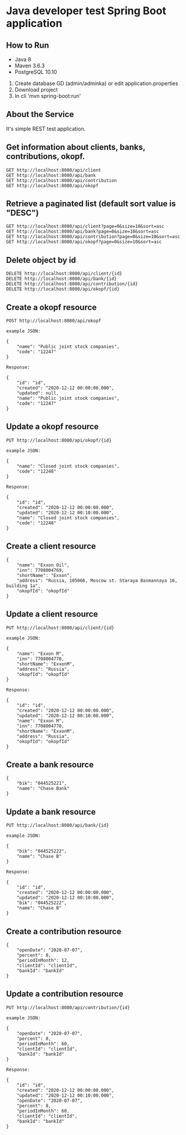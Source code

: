 # Java developer test Spring Boot application

## How to Run

- Java 8
- Maven 3.6.3
- PostgreSQL 10.10

1. Create database GD (admin/adminka) or edit application.properties
2. Download project
3. In cli 'mvn spring-boot:run'

## About the Service

It's simple REST test application.

## Get information about clients, banks, contributions, okopf.

```
GET http://localhost:8080/api/client
GET http://localhost:8080/api/bank
GET http://localhost:8080/api/contribution
GET http://localhost:8080/api/okopf
```

## Retrieve a paginated list (default sort value is "DESC")

```
GET http://localhost:8080/api/client?page=0&size=10&sort=asc
GET http://localhost:8080/api/bank?page=0&size=10&sort=asc
GET http://localhost:8080/api/contribution?page=0&size=10&sort=asc
GET http://localhost:8080/api/okopf?page=0&size=10&sort=asc
```

## Delete object by id

```
DELETE http://localhost:8080/api/client/{id}
DELETE http://localhost:8080/api/bank/{id}
DELETE http://localhost:8080/api/contribution/{id}
DELETE http://localhost:8080/api/okopf/{id}
```

## Create a okopf resource

```
POST http://localhost:8080/api/okopf

example JSON:

{
    "name": "Public joint stock companies",
    "code": "12247"
}

Response: 

{
    "id": "id",
    "created": "2020-12-12 00:00:00.000",
    "updated": null,
    "name": "Public joint stock companies",
    "code": "12247"
}

```

## Update a okopf resource

```
PUT http://localhost:8080/api/okopf/{id}

example JSON:

{
    "name": "Closed joint stock companies",
    "code": "12248"
}

Response: 

{
    "id": "id",
    "created": "2020-12-12 00:00:00.000",
    "updated": "2020-12-12 00:10:00.000",
    "name": "Closed joint stock companies",
    "code": "12248"
}

```


## Create a client resource

```
{
    "name": "Exxon Oil",
    "inn": 7708004769,
    "shortName": "Exxon",
    "address": "Russia, 105066, Moscow st. Staraya Basmannaya 16, building 1a",
    "okopfId": "okopfId"
}
```

## Update a client resource

```
PUT http://localhost:8080/api/client/{id}

example JSON:

{
    "name": "Exxon M",
    "inn": 7708004770,
    "shortName": "ExxonM",
    "address": "Russia",
    "okopfId": "okopfId"
}

Response: 

{
    "id": "id",
    "created": "2020-12-12 00:00:00.000",
    "updated": "2020-12-12 00:10:00.000",
    "name": "Exxon M",
    "inn": 7708004770,
    "shortName": "ExxonM",
    "address": "Russia",
    "okopfId": "okopfId"
}

```

## Create a bank resource

```
{
    "bik": "044525221",
    "name": "Chase Bank"
}
```

## Update a bank resource

```
PUT http://localhost:8080/api/bank/{id}

example JSON:

{
    "bik": "044525222",
    "name": "Chase B"
}

Response: 

{
    "id": "id",
    "created": "2020-12-12 00:00:00.000",
    "updated": "2020-12-12 00:10:00.000",
    "bik": "044525222",
    "name": "Chase B"
}

```

## Create a contribution resource


```
{
    "openDate": "2020-07-07",
    "percent": 8,
    "periodInMonth": 12,
    "clientId": "clientId",
    "bankId": "bankId"
}
```

## Update a contribution resource

```
PUT http://localhost:8080/api/contribution/{id}

example JSON:

{
    "openDate": "2020-07-07",
    "percent": 8,
    "periodInMonth": 60,
    "clientId": "clientId",
    "bankId": "bankId"
}

Response: 

{
    "id": "id",
    "created": "2020-12-12 00:00:00.000",
    "updated": "2020-12-12 00:10:00.000",
    "openDate": "2020-07-07",
    "percent": 8,
    "periodInMonth": 60,
    "clientId": "clientId",
    "bankId": "bankId"
}

```
